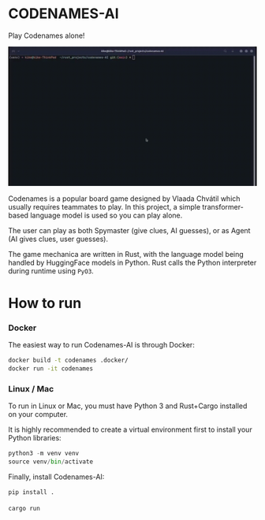 # CODENAMES-AI

Play Codenames alone! 

![demo.jpg](.thumbnails/demo.gif)

Codenames is a popular board game designed by Vlaada Chvátil which usually requires teammates to play. In this project, 
a simple transformer-based language model is used so you can play alone.

The user can play as both Spymaster (give clues, AI guesses), or as Agent (AI gives clues, user guesses).

The game mechanica are written in Rust, with the language model being handled by HuggingFace models
in Python. Rust calls the Python interpreter during runtime using `PyO3`.

# How to run

### Docker

The easiest way to run Codenames-AI is through Docker:
```bash
docker build -t codenames .docker/
docker run -it codenames
```

### Linux / Mac

To run in Linux or Mac, you must have Python 3 and Rust+Cargo installed on your computer.

It is highly recommended to create a virtual environment first to install your Python libraries:
```python
python3 -m venv venv
source venv/bin/activate
```

Finally, install Codenames-AI:
```bash
pip install .

cargo run
```